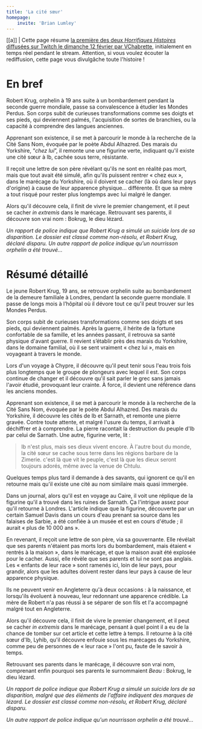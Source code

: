 ```yaml
---
title: 'La cité sœur'
homepage:
    invite: 'Brian Lumley'
---
```


[[a]]
| Cette page résume [la première des deux _Horrifiques Histoires_ diffusées sur Twitch le dimanche 12 février par VChabrette](https://www.twitch.tv/videos/1736486504?t=01h12m13s), initialement en temps réel pendant le stream. Attention, si vous voulez écouter la rediffusion, cette page vous divulgâche toute l'histoire !

# En bref

Robert Krug, orphelin à 19 ans suite à un bombardement pendant la seconde guerre mondiale, passe sa convalescence à étudier les Mondes Perdus. Son corps subit de curieuses transformations comme ses doigts et ses pieds, qui deviennent palmés, l'acquisition de sortes de branchies, ou la capacité à comprendre des langues anciennes.

Apprenant son existence, il se met à parcourir le monde à la recherche de la Cité Sans Nom, évoquée par le poète Abdul Alhazred. Des marais du Yorkshire, “_chez lui_”, il remonte une une figurine verte, indiquant qu'il existe une cité sœur à Ib, cachée sous terre, résistante.

Il reçoit une lettre de son père révélant qu'ils ne sont en réalité pas mort, mais que tout avait été simulé, afin qu'ils puissent rentrer « chez eux », dans le marécage du Yorkshire, où il doivent se cacher (là où dans leur pays d'origine) à cause de leur apparence physique… différente. Et que sa mère a tout risqué pour rester plus longtemps avec lui malgré le danger.

Alors qu'il découvre cela, il finit de vivre le premier changement, et il peut se cacher _in extremis_ dans le marécage. Retrouvant ses parents, il découvre son vrai nom : Bokrug, le dieu lézard.

_Un rapport de police indique que Robert Krug a simulé un suicide lors de sa disparition. Le dossier est classé comme non-résolu, et Robert Krug, déclaré disparu. Un autre rapport de police indique qu'un nourrisson orphelin a été trouvé…_

# Résumé détaillé

Le jeune Robert Krug, 19 ans, se retrouve orphelin suite au bombardement de la demeure familiale à Londres, pendant la seconde guerre mondiale. Il passe de longs mois à l’hôpital où il dévore tout ce qu'il peut trouver sur les Mondes Perdus.

Son corps subit de curieuses transformations comme ses doigts et ses pieds, qui deviennent palmés. Après la guerre, il hérite de la fortune confortable de sa famille, et les années passant, il retrouva sa santé physique d'avant guerre. Il revient s’établir près des marais du Yorkshire, dans le domaine familial, où il se sent vraiment « chez lui », mais en voyageant à travers le monde.

Lors d'un voyage à Chypre, il découvre qu'il peut tenir sous l'eau trois fois plus longtemps que le groupe de plongeurs avec lequel il est. Son corps continue de changer et il découvre qu'il sait parler le grec sans jamais l'avoir étudié, provoquant leur crainte. À force, il devient une référence dans les anciens mondes.

Apprenant son existence, il se met à parcourir le monde à la recherche de la Cité Sans Nom, évoquée par le poète Abdul Alhazred. Des marais du Yorkshire, il découvre les cités de Ib et Sarnath, et remonte une pierre gravée. Contre toute attente, et malgré l'usure du temps, il arrivait à déchiffrer et à comprendre. La pierre racontait la destruction du peuple d'Ib par celui de Sarnath. Une autre, figurine verte, lit :

> Ib n'est plus, mais ses dieux vivent encore. À l'autre bout du monde, la cité sœur se cache sous terre dans les régions barbare de la Zimerie. c'est là que vit le peuple, c'est là que les dieux seront toujours adorés, même avec la venue de Chtulu.

Quelques temps plus tard il demande à des savants, qui ignorent ce qu'il en retourne mais qu'il existe une cité au nom similaire mais quasi immergée.

Dans un journal, alors qu'il est en voyage au Caire, il voit une réplique de la figurine qu'il a trouvé dans les ruines de Sarnath. Ça l'intrigue assez pour qu'il retourne à Londres. L'article indique que la figurine, découverte par un certain Samuel Davis dans un cours d'eau prenant sa source dans les falaises de Sarbie, a été confiée à un musée et est en cours d'étude ; il aurait « plus de 10 000 ans ».

En revenant, il reçoit une lettre de son père, via sa gouvernante. Elle révélait que ses parents n'étaient pas morts lors du bombardement, mais étaient « rentrés à la maison », dans le marécage, et que la maison avait été explosée pour le cacher. Aussi, elle révèle que ses parents et lui ne sont pas anglais. Les « enfants de leur race » sont ramenés ici, loin de leur pays, pour grandir, alors que les adultes doivent rester dans leur pays à cause de leur apparence physique.

Ils ne peuvent venir en Angleterre qu'à deux occasions : à la naissance, et lorsqu'ils évoluent à nouveau, leur redonnant une apparence crédible. La mère de Robert n'a pas réussi à se séparer de son fils et l'a accompagné malgré tout en Angleterre.

Alors qu'il découvre cela, il finit de vivre le premier changement, et il peut se cacher _in extremis_ dans le marécage, pensant à quel point il a eu de la chance de tomber sur cet article et cette lettre à temps. Il retourne à la cité sœur d'Ib, Lyhib, qu'il découvre enfouie sous les marécages du Yorkshire, comme peu de personnes de « leur race » l'ont pu, faute de le savoir à temps.

Retrouvant ses parents dans le marécage, il découvre son vrai nom, comprenant enfin pourquoi ses parents le surnommaient _Beau_ : Bokrug, le dieu lézard.

_Un rapport de police indique que Robert Krug a simulé un suicide lors de sa disparition, malgré que des éléments de l'affaire indiquent des marques de lézard. Le dossier est classé comme non-résolu, et Robert Krug, déclaré disparu._

_Un autre rapport de police indique qu'un nourrisson orphelin a été trouvé…_